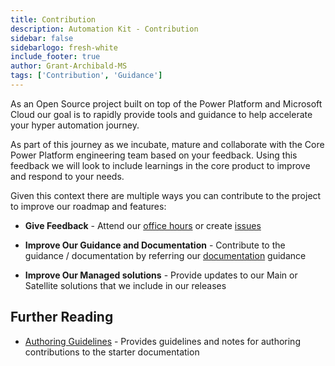 ```yaml
---
title: Contribution
description: Automation Kit - Contribution
sidebar: false
sidebarlogo: fresh-white
include_footer: true
author: Grant-Archibald-MS
tags: ['Contribution', 'Guidance']
---
```


As an Open Source project built on top of the Power Platform and Microsoft Cloud our goal is to rapidly provide tools and guidance to help accelerate your hyper automation journey.

As part of this journey as we incubate, mature and collaborate with the Core Power Platform engineering team based on your feedback. Using this feedback we will look to include learnings in the core product to improve and respond to your needs.

Given this context there are multiple ways you can contribute to the project to improve our roadmap and features:

- **Give Feedback** - Attend our [office hours](/office-hours) or create [issues](/contribution/feedback)

- **Improve Our Guidance and Documentation** - Contribute to the guidance / documentation by referring our [documentation](/contribution/documentation) guidance

- **Improve Our Managed solutions** - Provide updates to our Main or Satellite solutions that we include in our releases

## Further Reading

- [Authoring Guidelines](/contribution/authoring) - Provides guidelines and notes for authoring contributions to the starter documentation
